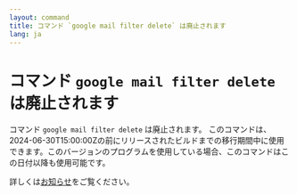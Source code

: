 ```yaml
---
layout: command
title: コマンド `google mail filter delete` は廃止されます
lang: ja
---
```


# コマンド `google mail filter delete` は廃止されます

コマンド `google mail filter delete` は廃止されます。
このコマンドは、2024-06-30T15:00:00Zの前にリリースされたビルドまでの移行期間中に使用できます。このバージョンのプログラムを使用している場合、このコマンドはこの日付以降も使用可能です。

詳しくは[お知らせ](https://github.com/watermint/toolbox/discussions/835)をご覧ください。


